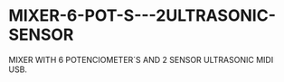 # MIXER-6-POT-S---2ULTRASONIC-SENSOR
MIXER WITH 6 POTENCIOMETER´S AND 2 SENSOR ULTRASONIC MIDI USB.
